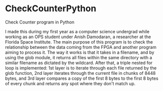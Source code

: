 # CheckCounterPython
Check Counter program in Python

I made this during my first year as a computer science undergrad while working as an OPS student under Anish Damodaran, a researcher at the Florida Space Institute. 
The main purpose of this program is to check the relationship between the data coming from the FPGA and another program aiming to process it. The way it works is that it takes in a filename, and by using the glob module, it returns all files within the same directory with a similar filename as dictated by the wildcard. After that, a triple nested for loop is implemented: 1st layer is to iterate through each file returned by the glob function, 2nd layer iterates through the current file in chunks of 8448 bytes, and 3rd layer compares a copy of the first 8 bytes to the first 8 bytes of every chunk and returns any spot where they don't match up.

